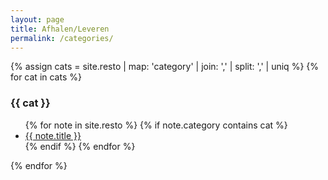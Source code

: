 ```yaml
---
layout: page
title: Afhalen/Leveren
permalink: /categories/
---
```

{% assign cats =  site.resto | map: 'category' | join: ','  | split: ',' | uniq %}
{% for cat in cats %}
  <h3><a name="{{cat}}">{{ cat }}</a></h3>
  <ul>
  {% for note in site.resto %}
    {% if note.category contains cat %}
    <li><a href="{{ site.baseurl }}{{ note.url }}">{{ note.title }}</a></li>
    {% endif %}
  {% endfor %}
  </ul>
{% endfor %}
